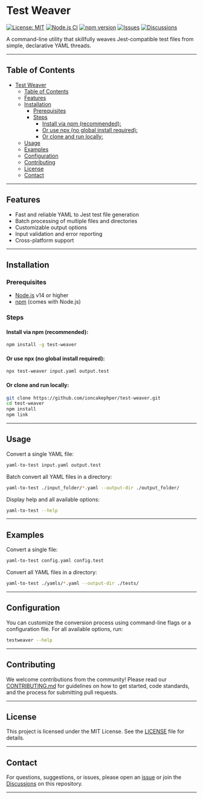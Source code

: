 # Test Weaver

[![License: MIT](https://img.shields.io/badge/License-MIT-yellow.svg)](LICENSE)
[![Node.js CI](https://github.com/ioncakephper/test-weaver/actions/workflows/node.js.yml/badge.svg)](https://github.com/ioncakephper/test-weaver/actions)
[![npm version](https://img.shields.io/npm/v/test-weaver.svg)](https://www.npmjs.com/package/test-weaver)
[![Issues](https://img.shields.io/github/issues/ioncakephper/test-weaver.svg)](https://github.com/ioncakephper/test-weaver/issues)
[![Discussions](https://img.shields.io/github/discussions/ioncakephper/test-weaver.svg)](https://github.com/ioncakephper/test-weaver/discussions)

A command-line utility that skillfully weaves Jest-compatible test files from simple, declarative YAML threads.

---

## Table of Contents

- [Test Weaver](#test-weaver)
  - [Table of Contents](#table-of-contents)
  - [Features](#features)
  - [Installation](#installation)
    - [Prerequisites](#prerequisites)
    - [Steps](#steps)
      - [Install via npm (recommended):](#install-via-npm-recommended)
      - [Or use npx (no global install required):](#or-use-npx-no-global-install-required)
      - [Or clone and run locally:](#or-clone-and-run-locally)
  - [Usage](#usage)
  - [Examples](#examples)
  - [Configuration](#configuration)
  - [Contributing](#contributing)
  - [License](#license)
  - [Contact](#contact)

---

## Features

- Fast and reliable YAML to Jest test file generation
- Batch processing of multiple files and directories
- Customizable output options
- Input validation and error reporting
- Cross-platform support

---

## Installation

### Prerequisites

- [Node.js](https://nodejs.org/) v14 or higher
- [npm](https://www.npmjs.com/) (comes with Node.js)

### Steps

#### Install via npm (recommended):

```bash
npm install -g test-weaver
```

#### Or use npx (no global install required):

```bash
npx test-weaver input.yaml output.test
```

#### Or clone and run locally:

```bash
git clone https://github.com/ioncakephper/test-weaver.git
cd test-weaver
npm install
npm link
```

---

## Usage

Convert a single YAML file:
```bash
yaml-to-test input.yaml output.test
```

Batch convert all YAML files in a directory:
```bash
yaml-to-test ./input_folder/*.yaml --output-dir ./output_folder/
```

Display help and all available options:
```bash
yaml-to-test --help
```

---

## Examples

Convert a single file:
```bash
yaml-to-test config.yaml config.test
```

Convert all YAML files in a directory:
```bash
yaml-to-test ./yamls/*.yaml --output-dir ./tests/
```

---

## Configuration

You can customize the conversion process using command-line flags or a configuration file. For all available options, run:
```bash
testweaver --help
```

---

## Contributing

We welcome contributions from the community! Please read our [CONTRIBUTING.md](CONTRIBUTING.md) for guidelines on how to get started, code standards, and the process for submitting pull requests.

---

## License

This project is licensed under the MIT License. See the [LICENSE](LICENSE) file for details.

---

## Contact

For questions, suggestions, or issues, please open an [issue](https://github.com/ioncakephper/testweaver/issues) or join the [Discussions](https://github.com/ioncakephper/testweaver/discussions) on this repository.

---